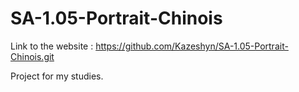 # SA-1.05-Portrait-Chinois

Link to the website : https://github.com/Kazeshyn/SA-1.05-Portrait-Chinois.git

Project for my studies.
